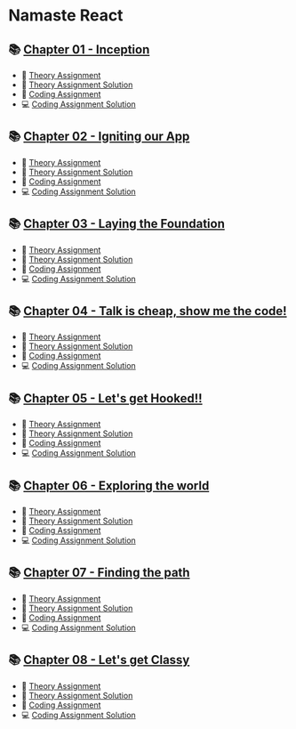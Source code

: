 # Namaste React

## 📚 [Chapter 01 - Inception](/Chapter%20-%2001%20-%20Inception/)

- 📘 [Theory Assignment](/Chapter%20-%2001%20-%20Inception/Theory/Assignment1.md)
- 📖 [Theory Assignment Solution](/Chapter%20-%2001%20-%20Inception/Theory/Solution1.md)
- 📘 [Coding Assignment](/Chapter%20-%2001%20-%20Inception/Coding/Assignment1.md)
- 💻 [Coding Assignment Solution](/Chapter%20-%2001%20-%20Inception/Coding/)

## 📚 [Chapter 02 - Igniting our App](/Chapter%20-%2002%20-%20Igniting%20out%20App/)

- 📘 [Theory Assignment](/Chapter%20-%2002%20-%20Igniting%20out%20App/Theory/Assignment2.md)
- 📖 [Theory Assignment Solution](/Chapter%20-%2002%20-%20Igniting%20out%20App/Theory/Solution2.md)
- 📘 [Coding Assignment](/Chapter%20-%2002%20-%20Igniting%20out%20App/Coding/Assignment2.md)
- 💻 [Coding Assignment Solution](/Chapter%20-%2002%20-%20Igniting%20out%20App/Coding/)

## 📚 [Chapter 03 - Laying the Foundation](/Chapter%2003%20-%20Laying%20the%20Foundation/)

- 📘 [Theory Assignment](/Chapter%2003%20-%20Laying%20the%20Foundation/Theory/Assignment3.md)
- 📖 [Theory Assignment Solution](/Chapter%2003%20-%20Laying%20the%20Foundation/Theory/Solution3.md)
- 📘 [Coding Assignment](/Chapter%2003%20-%20Laying%20the%20Foundation/Coding/Assignment3.md)
- 💻 [Coding Assignment Solution](/Chapter%2003%20-%20Laying%20the%20Foundation/Coding/)

## 📚 [Chapter 04 - Talk is cheap, show me the code!](/Chapter%2004%20-%20Talk%20is%20cheap,%20show%20me%20the%20code!/)

- 📘 [Theory Assignment](/Chapter%2004%20-%20Talk%20is%20cheap,%20show%20me%20the%20code!/Theory/Assignment4.md)
- 📖 [Theory Assignment Solution](/Chapter%2004%20-%20Talk%20is%20cheap,%20show%20me%20the%20code!/Theory/Solution4.md)
- 📘 [Coding Assignment](/Chapter%2004%20-%20Talk%20is%20cheap,%20show%20me%20the%20code!/Coding/Assignment4.md)
- 💻 [Coding Assignment Solution](/Chapter%2004%20-%20Talk%20is%20cheap,%20show%20me%20the%20code!/Coding/)

## 📚 [Chapter 05 - Let's get Hooked!!](/Chapter%20-%2005%20-%20Let's%20get%20Hooked!/)

- 📘 [Theory Assignment](/Chapter%20-%2005%20-%20Let's%20get%20Hooked!/Theory/Assignment5.md)
- 📖 [Theory Assignment Solution](/Chapter%20-%2005%20-%20Let's%20get%20Hooked!/Theory/Solution5.md)
- 📘 [Coding Assignment](/Chapter%20-%2005%20-%20Let's%20get%20Hooked!/Coding/Assignment5.md)
- 💻 [Coding Assignment Solution](/Chapter%20-%2005%20-%20Let's%20get%20Hooked!/Coding/)

## 📚 [Chapter 06 - Exploring the world](/Chapter%20-%2006%20-%20Exploring%20the%20world/)

- 📘 [Theory Assignment](/Chapter%20-%2006%20-%20Exploring%20the%20world/Theory/Assignment6.md)
- 📖 [Theory Assignment Solution](/Chapter%20-%2006%20-%20Exploring%20the%20world/Theory/Solution6.md)
- 📘 [Coding Assignment](/Chapter%20-%2006%20-%20Exploring%20the%20world/Coding/Assignment6.md)
- 💻 [Coding Assignment Solution](/Chapter%20-%2006%20-%20Exploring%20the%20world/Coding/)

## 📚 [Chapter 07 - Finding the path](/Chapter%20-%2007%20-%20Finding%20the%20path/)

- 📘 [Theory Assignment](./Chapter%20-%2007%20-%20Finding%20the%20path/Theory/Assignment7.md)
- 📖 [Theory Assignment Solution](./Chapter%20-%2007%20-%20Finding%20the%20path/Theory/Solution7.md)
- 📘 [Coding Assignment](./Chapter%20-%2007%20-%20Finding%20the%20path/Coding/Assignment7.md)
- 💻 [Coding Assignment Solution](./Chapter%20-%2007%20-%20Finding%20the%20path/Coding/)

## 📚 [Chapter 08 - Let's get Classy](/Chapter%20-%2008%20-%20Let's%20get%20Classy/)

- 📘 [Theory Assignment](./Chapter%20-%2008%20-%20Let's%20get%20Classy/Theory/Assignment8.md)
- 📖 [Theory Assignment Solution](./Chapter%20-%2008%20-%20Let's%20get%20Classy/Theory/Solution8.md)
- 📘 [Coding Assignment](./Chapter%20-%2008%20-%20Let's%20get%20Classy/Coding/Assignment8.md)
- 💻 [Coding Assignment Solution](./Chapter%20-%2008%20-%20Let's%20get%20Classy/Coding/)
